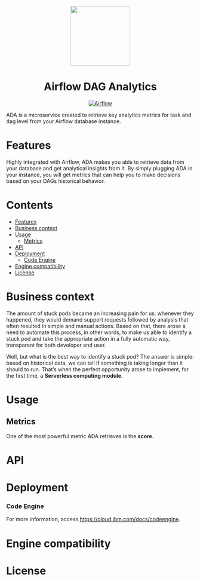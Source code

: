 <p align="center">
    <img src="https://media.github.ibm.com/user/376942/files/7bb5fe80-231a-11ed-8440-8c14e1e3c289" height="160">
    <h1 align="center">Airflow DAG Analytics</h1>
</p>

<p align="center">
  <a href="https://airflow.apache.org/">
    <img alt="Airflow" src="https://img.shields.io/static/v1?label=MADE+FOR&message=AIRFLOW&color=017CEE&logo=Apache+Airflow" />
  </a>
</p>

<!-- <h1><img height="20" src="https://media.github.ibm.com/user/376942/files/ebc48480-231a-11ed-8b70-30e2b8893504">&nbsp;&nbsp;What is ADA?</h1> -->

ADA is a microservice created to retrieve key analytics metrics for task and dag level from your Airflow database instance.

<h1>Features</h1>

Highly integrated with Airflow, ADA makes you able to retrieve data from your database and get analytical insights from it. By simply plugging ADA in your instance, you will get metrics that can help you to make decisions based on your DAGs historical behavior.

<h1>Contents</h1>

- [Features](#features)
- [Business context](#business-context)
- [Usage](#usage)
	- [Metrics](#metrics)
- [API](#api)
- [Deployment](#deployment)
	- [Code Engine](#code-engine)
- [Engine compatibility](#engine-compatibility)
- [License](#license)

<h1>Business context</h1>

The amount of stuck pods became an increasing pain for us: whenever they happened, they would demand support requests followed by analysis that often resulted in simple and manual actions. Based on that, there arose a need to automate this process, in other words, to make us able to identify a stuck pod and take the appropriate action in a fully automatic way, transparent for both developer and user.

Well, but what is the best way to identify a stuck pod? The answer is simple: based on historical data, we can tell if something is taking longer than it should to run. That’s when the perfect opportunity arose to implement, for the first time, a **Serverless computing module**.

<h1>Usage</h1>

<h2>Metrics</h2>

One of the most powerful metric ADA retrieves is the **score**. 

<h1>API</h1>

<h1>Deployment</h1>

<h3>Code Engine</h3>

For more information, access https://cloud.ibm.com/docs/codeengine.

<h1>Engine compatibility</h1>

<h1>License</h1>